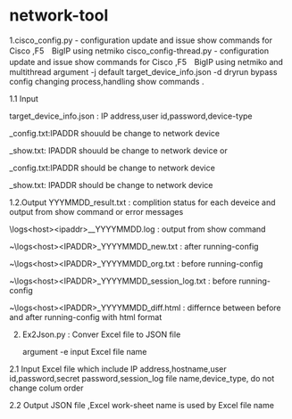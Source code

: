 # network-tool
1.cisco_config.py - configuration update and issue show commands for Cisco ,F5　BigIP using netmiko
 cisco_config-thread.py - configuration update and issue show commands for Cisco ,F5　BigIP using netmiko and multithread 
 argument 
 -j <json file name> default target_device_info.json
 -d dryrun bypass config changing process,handling show commands .

 1.1 Input
 
 target_device_info.json : IP address,user id,password,device-type
 
 <host>_config.txt:IPADDR shouuld be change to network device
 
 <host>_show.txt: IPADDR shouuld be change to network device
 or 
 
 <ipaddr>_config.txt:IPADDR should be change to network device
 
 <ipaddr>_show.txt: IPADDR should be change to network device
 
 1.2.Output
 YYYMMDD_result.txt : complition status for each deveice and output from show command or error messages  
 
 \logs\<host>\<ipaddr>_<host>_YYYYMMDD.log : output from show command 

 ~\logs\<host>\<IPADDR>_YYYYMMDD_new.txt : after running-config 

~\logs\<host>\<IPADDR>_YYYYMMDD_org.txt : before  running-config 

~\logs\<host>\<IPADDR>_YYYYMMDD_session_log.txt : before  running-config 

~\logs\<host>\<IPADDR>_YYYYMMDD_diff.html : differnce between  before and after  running-config  with html format

2. Ex2Json.py  : Conver  Excel file to JSON file 

   argument 
-e input Excel file name
 
 2.1 Input
     Excel file which include IP address,hostname,user id,password,secret password,session_log file name,device_type, do not change colum order
 
 2.2 Output
    JSON file ,Excel work-sheet name is used by Excel file name  



